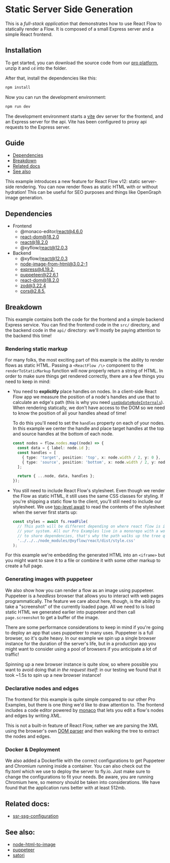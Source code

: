 # Static Server Side Generation

This is a _full-stack application_ that demonstrates how to use React
Flow to statically render a Flow. It is composed of a small Express server and a
simple React frontend.

## Installation

To get started, you can download the source code from our [pro platform](https://pro.reactflow.dev/examples),
unzip it and `cd` into the folder.

After that, install the dependencies like this:

```sh
npm install
```

Now you can run the development environment:

```sh
npm run dev
```

The development environment starts a [vite](https://vitejs.dev) dev server for
the frontend, and an Express server for the api. Vite has been configured to proxy
api requests to the Express server.

## Guide

- [Dependencies](#dependencies)
- [Breakdown](#breakdown)
- [Related docs](#related-docs)
- [See also](#see-also)

This example introduces a new feature for React Flow v12: static server-side
rendering. You can now render flows as static HTML with or without hydration! This
can be useful for SEO purposes and things like OpenGraph image generation.

## Dependencies

- Frontend
  - @monaco-editor/react@4.6.0
  - react-dom@18.2.0
  - react@18.2.0
  - @xyflow/react@12.0.3
- Backend
  - @xyflow/react@12.0.3
  - node-image-from-html@3.0.2-1
  - express@4.19.2,
  - puppeteer@22.6.1
  - react-dom@18.2.0
  - zod@3.22.4
  - cors@2.8.5,

## Breakdown

This example contains both the code for the frontend and a simple backend Express
service. You can find the frontend code in the `src/` directory, and the backend
code in the `api/` directory: we'll mostly be paying attention to the backend this
time!

### Rendering static markup

For many folks, the most exciting part of this example is the ability to render
flows as static HTML. Passing a `<ReactFlow /\>` component to the `renderToStaticMarkup`
function will now properly return a string of HTML. In order to make sure things
get rendered correctly, there are a few things you need to keep in mind:

- You need to **explicitly** place handles on nodes. In a client-side React Flow
  app we measure the position of a node's handles and use that to calculate an
  edge's path (this is why you need [`useUpdateNodeInternals`](https://reactflow.dev/api-reference/hooks/use-update-node-internals)).
  When rendering statically, we don't have access to the DOM so we need to know
  the position of all your handles ahead of time!

  To do this you'll need to set the `handles` property on each of your nodes. In
  this example we center the handle and place target handles at the top and source
  handles at the bottom of each node.

  ```ts
  const nodes = flow.nodes.map((node) => {
    const data = { label: node.id };
    const handles = [
      { type: 'target', position: 'top', x: node.width / 2, y: 0 },
      { type: 'source', position: 'bottom', x: node.width / 2, y: node.height },
    ];

    return { ...node, data, handles };
  });
  ```

- You still need to include React Flow's stylesheet. Even though we render the
  Flow as static HTML, it still uses the same CSS classes for styling. If you're
  shipping a static flow to the client, you'll still need to include our stylesheet.
  We use [top-level await]() to read the contents of the stylesheet when the server
  first starts up:

  ```ts
  const styles = await fs.readFile(
    // This path will be different depending on where react flow is installed on
    // your system. All our Pro Examples live in a monorepo with a workspace set up
    // to share dependencies, that's why the path walks up the tree quite a bit.
    '../../../node_modules/@xyflow/react/dist/style.css'
  );
  ```

For this example we're embedding the generated HTML into an `<iframe>` but you
might want to save it to a file or combine it with some other markup to create a
full page.

### Generating images with puppeteer

We also show how you can render a flow as an image using puppeteer. Puppeteer is
a _headless_ browser that allows you to interact with web pages programmatically.
The feature we care about here, though, is the ability to take a "screenshot" of
the currently loaded page. All we need to is load static HTML we generated earlier
into puppeteer and then call `page.screenshot` to get a buffer of the image.

There are some performance considerations to keep in mind if you're going to deploy
an app that uses puppeteer to many uses. Puppeteer is a full browser, so it's quite
heavy. In our example we spin up a single browser instance for the duration of the
server's life, but in a production app you might want to consider using a pool of
browsers if you anticipate a lot of traffic!

Spinning up a new browser instance is quite slow, so where possible you want to
avoid doing that _in the request itself_: in our testing we found that it took
~1.5s to spin up a new browser instance!

### Declarative nodes and edges

The frontend for this example is quite simple compared to our other Pro Examples,
but there is one thing we'd like to draw attention to. The frontend includes a
code editor powered by [monaco](https://microsoft.github.io/monaco-editor/) that
lets you edit a flow's nodes and edges by writing _XML_.

This is not a built-in feature of React Flow, rather we are parsing the XML using
the browser's own [DOM parser](https://developer.mozilla.org/en-US/docs/Web/API/DOMParser)
and then walking the tree to extract the nodes and edges.

### Docker & Deployment

We also added a Dockerfile with the correct configurations to get Puppeteer and Chromium running
inside a container. You can also check out the fly.toml which we use to deploy the server to
fly.io. Just make sure to change the configurations to fit your needs.
Be aware, you are running Chromium here, so memory should be taken into considerations. We have found
that the application runs better with at least 512mb.

## Related docs:

- [ssr-ssg-configuration](https://reactflow.dev/learn/advanced-use/ssr-ssg-configuration)

## See also:

- [node-html-to-image](https://github.com/frinyvonnick/node-html-to-image/tree/master)
- [puppeteer](https://pptr.dev)
- [satori](https://github.com/vercel/satori)
